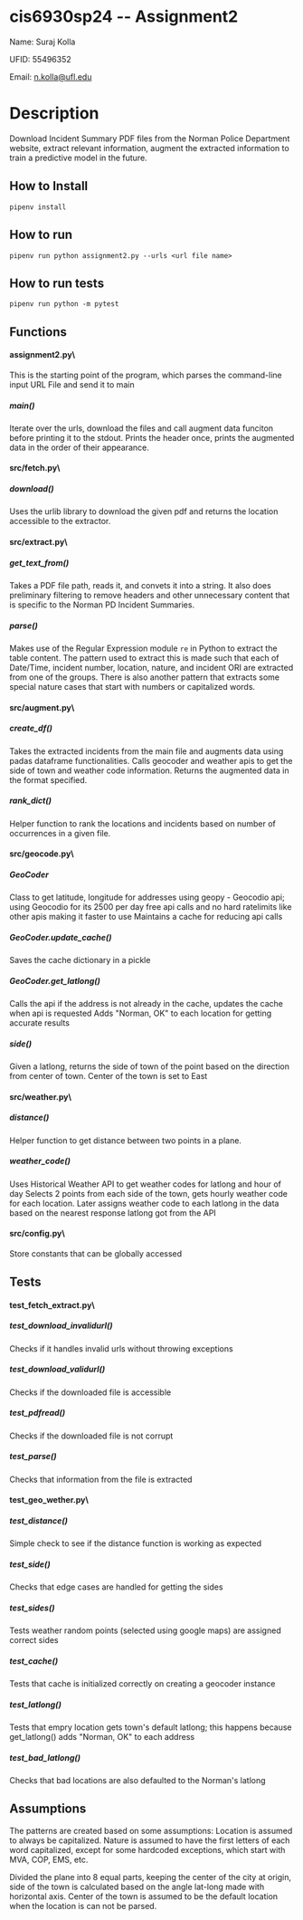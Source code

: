 # cis6930sp24 -- Assignment2

Name: Suraj Kolla


UFID: 55496352


Email: n.kolla@ufl.edu


# Description
Download Incident Summary PDF files from the Norman Police Department website, extract relevant information, augment the extracted information to train a predictive model in the future.



## How to Install
`pipenv install`


## How to run
`pipenv run python assignment2.py --urls <url file name>`


<!-- video -->


## How to run tests


`pipenv run python -m pytest`


<!-- video -->



## Functions
#### assignment2.py\
This is the starting point of the program, which parses the command-line input URL File and send it to main

##### main()
Iterate over the urls, download the files and call augment data funciton before printing it to the stdout.
Prints the header once, prints the augmented data in the order of their appearance.

#### src/fetch.py\
##### download()
Uses the urlib library to download the given pdf and returns the location accessible to the extractor.


#### src/extract.py\
##### get_text_from() 
Takes a PDF file path, reads it, and convets it into a string. It also does preliminary filtering to remove headers and other unnecessary content that is specific to the Norman PD Incident Summaries.


##### parse()
Makes use of the Regular Expression module `re` in Python to extract the table content. The pattern used to extract this is made such that each of Date/Time, incident number, location, nature, and incident ORI are extracted from one of the groups. There is also another pattern that extracts some special nature cases that start with numbers or capitalized words.

#### src/augment.py\
##### create_df()
Takes the extracted incidents from the main file and augments data using padas dataframe functionalities.
Calls geocoder and weather apis to get the side of town and weather code information.
Returns the augmented data in the format specified.

##### rank_dict()
Helper function to rank the locations and incidents based on number of occurrences in a given file.

#### src/geocode.py\
##### GeoCoder
Class to get latitude, longitude for addresses using geopy - Geocodio api; using Geocodio for its 2500 per day free api calls and no hard ratelimits like other apis making it faster to use
Maintains a cache for reducing api calls

##### GeoCoder.update_cache()
Saves the cache dictionary in a pickle

##### GeoCoder.get_latlong()
Calls the api if the address is not already in the cache, updates the cache when api is requested
Adds "Norman, OK" to each location for getting accurate results

##### side()
Given a latlong, returns the side of town of the point based on the direction from center of town. Center of the town is set to East

#### src/weather.py\
##### distance()
Helper function to get distance between two points in a plane.

##### weather_code()
Uses Historical Weather API to get weather codes for latlong and hour of day
Selects 2 points from each side of the town, gets hourly weather code for each location. Later assigns weather code to each latlong in the data based on the nearest response latlong got from the API

#### src/config.py\
Store constants that can be globally accessed

## Tests
#### test_fetch_extract.py\
##### test_download_invalidurl()
Checks if it handles invalid urls without throwing exceptions 

##### test_download_validurl()
Checks if the downloaded file is accessible

##### test_pdfread()
Checks if the downloaded file is not corrupt

##### test_parse()
Checks that information from the file is extracted 

#### test_geo_wether.py\
##### test_distance()
Simple check to see if the distance function is working as expected

##### test_side()
Checks that edge cases are handled for getting the sides

##### test_sides()
Tests weather random points (selected using google maps) are assigned correct sides

<!-- latlong sides -->

##### test_cache()
Tests that cache is initialized correctly on creating a geocoder instance

##### test_latlong()
Tests that empry location gets town's default latlong; this happens because get_latlong() adds "Norman, OK" to each address

##### test_bad_latlong()
Checks that bad locations are also defaulted to the Norman's latlong

## Assumptions

The patterns are created based on some assumptions: Location is assumed to always be capitalized. Nature is assumed to have the first letters of each word capitalized, except for some hardcoded exceptions, which start with MVA, COP, EMS, etc.

Divided the plane into 8 equal parts, keeping the center of the city at origin, side of the town is calculated based on the angle lat-long made with horizontal axis. Center of the town is assumed to be the default location when the location is can not be parsed.
